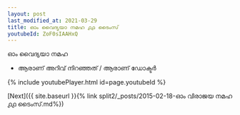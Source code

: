 ```yaml
---
layout: post
last_modified_at: 2021-03-29
title: ഓം വൈദ്യയാ നമഹ ൧൧ ടൈംസ്
youtubeId: ZoF0sIAAHxQ
---
```

 
 
 ഓം വൈദ്യയാ നമഹ 
 
 -  ആരാണ് അറിവ് നിറഞ്ഞത് / ആരാണ് ഡോക്ടർ 
 
  
 
  
 
 
 
 
 
 


{% include youtubePlayer.html id=page.youtubeId %}
 
[Next]({{ site.baseurl }}{% link  split2/_posts/2015-02-18-ഓം വിരാജയ നമഹ ൧൧ ടൈംസ്.md%})
 
